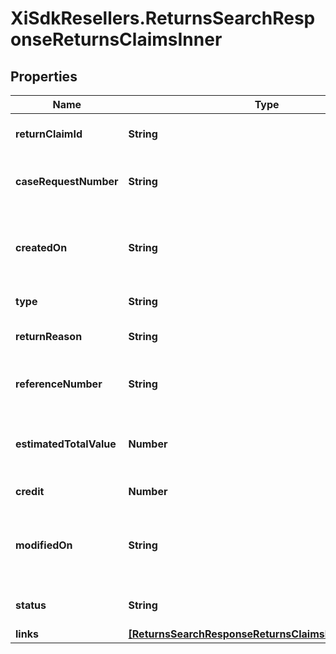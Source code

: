 # XiSdkResellers.ReturnsSearchResponseReturnsClaimsInner

## Properties

Name | Type | Description | Notes
------------ | ------------- | ------------- | -------------
**returnClaimId** | **String** | A unique return claim Id. | [optional] 
**caseRequestNumber** | **String** | A unique return request number. | [optional] 
**createdOn** | **String** | The date on which the return request was created.  | [optional] 
**type** | **String** | Type of request. | [optional] 
**returnReason** | **String** | The reason for the return. | [optional] 
**referenceNumber** | **String** | The reference number for the return. | [optional] 
**estimatedTotalValue** | **Number** | The estimated total value of the return. | [optional] 
**credit** | **Number** | The amount of credit. | [optional] 
**modifiedOn** | **String** | The date on which the return request was last updated. | [optional] 
**status** | **String** | The status of the request. | [optional] 
**links** | [**[ReturnsSearchResponseReturnsClaimsInnerLinksInner]**](ReturnsSearchResponseReturnsClaimsInnerLinksInner.md) |  | [optional] 


